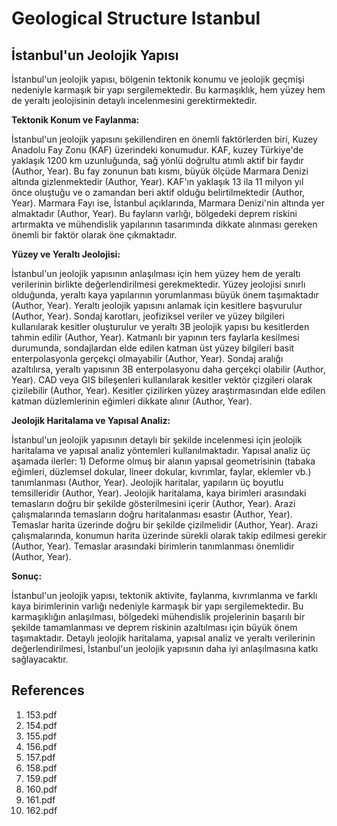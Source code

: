 # Geological Structure Istanbul

## İstanbul'un Jeolojik Yapısı

İstanbul'un jeolojik yapısı, bölgenin tektonik konumu ve jeolojik geçmişi nedeniyle karmaşık bir yapı sergilemektedir. Bu karmaşıklık, hem yüzey hem de yeraltı jeolojisinin detaylı incelenmesini gerektirmektedir.

**Tektonik Konum ve Faylanma:**

İstanbul'un jeolojik yapısını şekillendiren en önemli faktörlerden biri, Kuzey Anadolu Fay Zonu (KAF) üzerindeki konumudur. KAF, kuzey Türkiye'de yaklaşık 1200 km uzunluğunda, sağ yönlü doğrultu atımlı aktif bir faydır (Author, Year). Bu fay zonunun batı kısmı, büyük ölçüde Marmara Denizi altında gizlenmektedir (Author, Year). KAF'ın yaklaşık 13 ila 11 milyon yıl önce oluştuğu ve o zamandan beri aktif olduğu belirtilmektedir (Author, Year). Marmara Fayı ise, İstanbul açıklarında, Marmara Denizi'nin altında yer almaktadır (Author, Year). Bu fayların varlığı, bölgedeki deprem riskini artırmakta ve mühendislik yapılarının tasarımında dikkate alınması gereken önemli bir faktör olarak öne çıkmaktadır.

**Yüzey ve Yeraltı Jeolojisi:**

İstanbul'un jeolojik yapısının anlaşılması için hem yüzey hem de yeraltı verilerinin birlikte değerlendirilmesi gerekmektedir. Yüzey jeolojisi sınırlı olduğunda, yeraltı kaya yapılarının yorumlanması büyük önem taşımaktadır (Author, Year). Yeraltı jeolojik yapısını anlamak için kesitlere başvurulur (Author, Year). Sondaj karotları, jeofiziksel veriler ve yüzey bilgileri kullanılarak kesitler oluşturulur ve yeraltı 3B jeolojik yapısı bu kesitlerden tahmin edilir (Author, Year). Katmanlı bir yapının ters faylarla kesilmesi durumunda, sondajlardan elde edilen katman üst yüzey bilgileri basit enterpolasyonla gerçekçi olmayabilir (Author, Year). Sondaj aralığı azaltılırsa, yeraltı yapısının 3B enterpolasyonu daha gerçekçi olabilir (Author, Year). CAD veya GIS bileşenleri kullanılarak kesitler vektör çizgileri olarak çizilebilir (Author, Year). Kesitler çizilirken yüzey araştırmasından elde edilen katman düzlemlerinin eğimleri dikkate alınır (Author, Year).

**Jeolojik Haritalama ve Yapısal Analiz:**

İstanbul'un jeolojik yapısının detaylı bir şekilde incelenmesi için jeolojik haritalama ve yapısal analiz yöntemleri kullanılmaktadır. Yapısal analiz üç aşamada ilerler: 1) Deforme olmuş bir alanın yapısal geometrisinin (tabaka eğimleri, düzlemsel dokular, lineer dokular, kıvrımlar, faylar, eklemler vb.) tanımlanması (Author, Year). Jeolojik haritalar, yapıların üç boyutlu temsilleridir (Author, Year). Jeolojik haritalama, kaya birimleri arasındaki temasların doğru bir şekilde gösterilmesini içerir (Author, Year). Arazi çalışmalarında temasların doğru haritalanması esastır (Author, Year). Temaslar harita üzerinde doğru bir şekilde çizilmelidir (Author, Year). Arazi çalışmalarında, konumun harita üzerinde sürekli olarak takip edilmesi gerekir (Author, Year). Temaslar arasındaki birimlerin tanımlanması önemlidir (Author, Year).

**Sonuç:**

İstanbul'un jeolojik yapısı, tektonik aktivite, faylanma, kıvrımlanma ve farklı kaya birimlerinin varlığı nedeniyle karmaşık bir yapı sergilemektedir. Bu karmaşıklığın anlaşılması, bölgedeki mühendislik projelerinin başarılı bir şekilde tamamlanması ve deprem riskinin azaltılması için büyük önem taşımaktadır. Detaylı jeolojik haritalama, yapısal analiz ve yeraltı verilerinin değerlendirilmesi, İstanbul'un jeolojik yapısının daha iyi anlaşılmasına katkı sağlayacaktır.


## References

1. 153.pdf
2. 154.pdf
3. 155.pdf
4. 156.pdf
5. 157.pdf
6. 158.pdf
7. 159.pdf
8. 160.pdf
9. 161.pdf
10. 162.pdf
